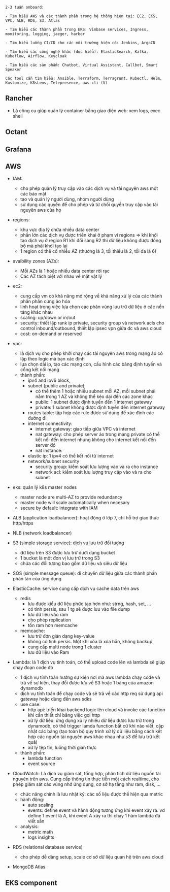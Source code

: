 
```
2-3 tuần onboard:

- Tìm hiểu AWS và các thành phần trong hệ thống hiện tại: EC2, EKS, VPC, ALB, RDS, S3, Atlas

- Tìm hiểu các thành phần trong EKS: Vinbase services, Ingress, monitoring, logging, jaeger, harbor

- Tìm hiểu luồng CI/CD cho các môi trường hiện có: Jenkins, ArgoCD

- Tìm hiểu các công nghệ khác (đọc hiểu): ElasticSearch, Kafka, Kubeflow, Airflow, Keycloak

- Tìm hiểu các sản phẩm: Chatbot, Virtual Assistant, Callbot, Smart Speaker
```

```
Các tool cần tìm hiểu: Ansible, Terraform, Terragrunt, Kubectl, Helm, Kustomize, K8sLens, Telepresence, aws-cli (V)
```

## Rancher
- Là công cụ giúp quản lý container bằng giao diện web: xem logs, exec shell

## Octant

## Grafana

## AWS
- IAM: 
  - cho phép quản lý truy cập vào các dịch vụ và tài nguyên aws một các bảo mật
  - tạo và quản lý người dùng, nhóm người dùng
  - sử dụng các quyền để cho phép và từ chối quyền truy cập vào tài nguyên aws của họ

- regions:
  - khu vực địa lý chứa nhiều data center
  - phần lớn các dịch vụ được triển khai ở phạm vi regions => khi khởi tạo dịch vụ ở region R1 khi đổi sang R2 thì dữ liệu không được đồng bộ mà phải khởi tạo lại
  - 1 region có thể có nhiều AZ (thường là 3, tối thiểu là 2, tối đa là 6)

- avaibility zones (AZs):
  - Mỗi AZs là 1 hoặc nhiều data center rời rạc
  - Các AZ tách biệt với nhau về mặt vật lý

- ec2: 
  - cung cấp vm có khả năng mở rộng về khả năng xử lý của các thành phần phần cứng ảo hóa
  - linh hoạt trong việc lựa chọn các phân vùng lưu trữ dữ liệu ở các nền tảng khác nhau 
  - scaling: up/down or in/out
  - security: thiết lập rank ip private, security group và network acls cho control inbound/outbound, thiết lập ipsec vpn giữa dc và aws cloud
  - cost: on-demand or reserved

- vpc:
  - là dịch vụ cho phép khởi chạy các tài nguyên aws trong mạng ảo cô lập theo logic mà bạn xác định
  - lựa chọn dải ip, tạo các mạng con, cấu hình các bảng định tuyến và cổng kết nối mạng
  - thành phần: 
    - ipv4 and ipv6 block, 
    - subnet (public and private): 
      - có thể thêm 1 hoặc nhiều subnet mỗi AZ, mỗi subnet phải nằm trong 1 AZ và không thể kéo daì đến các zone khác
      - public: 1 subnet được định tuyến đến 1 internet gateway
      - private: 1 subnet không được định tuyến đến internet gateway
    - routes table: tập hợp các rule được sử dụng để xác định các đường đi
    - internet connectivity:
      - internet gateway: giao tiếp giữa VPC và internet
      - nat gateway: cho phép server ảo trong mạng private có thể kết nối đến internet nhưng không cho internet kết nối đến server đó 
      - nat instance: 
    - elastic ip: 1 ipv4 có thể kết nối từ internet
    - network/subnet security
      - security group: kiểm soát lưu lượng vào và ra cho instance
      - network acl: kiểm soát lưu lượng truy cập vào và ra cho subnet

- eks: quản lý k8s master nodes
  - master node are multi-AZ to provide redundancy
  - master node will scale automatically when necesary
  - secure by default: integrate with IAM 

- ALB (application loadbalancer): hoạt động ở lớp 7, chỉ hỗ trợ giao thức http/https
- NLB (network loadbalancer)
- S3 (simple storage service): dịch vụ lưu trữ đối tượng
  - dữ liệu trên S3 được lưu trữ dưới dạng bucket
  - 1 bucket là một đơn vị lưu trữ trong S3
  - chứa các đối tượng bao gồm dữ liệu và siêu dữ liệu
- SQS (simple message queue): di chuyển dữ liệu giữa các thành phần phân tán của ứng dụng 
- ElasticCache: service cung cấp dịch vụ cache data trên aws
  - redis
    - lưu được kiểu dữ liệu phức tạp hơn như: strng, hash, set, ...
    - có tính persis, sau 1 tg sẽ được lưu vào file dump
    - lưu dữ liệu vào ram
    - cho phép replication
    - tốn ram hơn memcache
  - memcache:
    - lưu trữ đơn giản dạng key-value
    - không có tính persis. Một khi xóa là xóa hẳn, không backup
    - cung cấp multi node trong 1 cluster
    - lưu dữ liệu vào Ram

- Lambda: là 1 dịch vụ tính toán, có thể upload code lên và lambda sẽ giúp chạy đoạn code đó
  - 1 dịch vụ tính toán hướng sự kiện nơi mà aws lambda chạy code và trả về sự kiện, thay đổi được lưu về S3 hoặc 1 bảng của amazon dynamodb
  - dịch vụ tính toán để chạy code và sẽ trả về các http req sử dụng api gateway hoặc dùng đến aws sdks
  - use case:
    - http api: triển khai backend logic lên cloud và invoke các function khi cần thiết chỉ bằng việc gọi http 
    - xử lý dữ liêu: ứng dụng xủ lý nhiều dữ liệu được lưu trữ trong dynamodb, có thể trigger lamda function bất cứ khi nào viết, cập nhật các bảng (tạo toàn bộ quy trình xử lý dữ liệu bằng cách kết hợp các nguồn tài nguyên aws khác nhau như s3 để lưu trữ kết quả)
    - xử lý tệp tin, luồng thời gian thực
  - thành phần:
    - lambda function
    - event source
- CloudWatch: Là dịch vụ giám sát, tổng hợp, phân tích dữ liệu nguồn tài nguyên trên aws. Cung cấp thông tin thực tiễn một cách realtime, cho phép giám sát các vùng nhớ ứng dụng, cơ sở hạ tầng như ram, disk, ...
  - chức năng chính là lưu nhật ký: các số liệu được thể hiện qua metric
  - hành động:
    - auto scaling
    - events: define event và hành động tương ứng khi event xảy ra. vd define 1 event là A, khi event A xảy ra thì chạy 1 hàm lambda đã viết sẵn
  - analysis:
    - metric math
    - logs insights
- RDS (relational database service)
  - cho phép dễ dàng setup, scale cơ sở dữ liệu quan hệ trên aws cloud
- MongoDB Atlas

## EKS component
